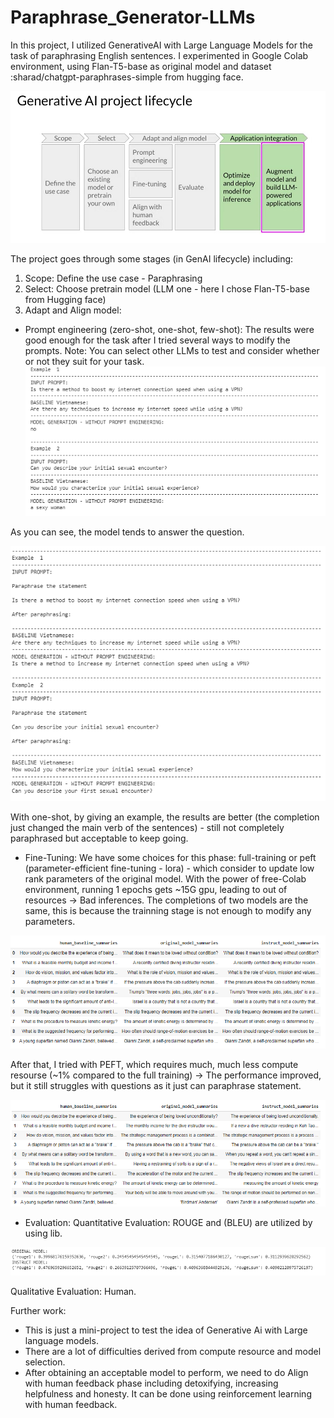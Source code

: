 # Paraphrase_Generator-LLMs
In this project, I utilized GenerativeAI with Large Language Models for the task of paraphrasing English sentences.
I experimented in Google Colab environment, using Flan-T5-base as original model and dataset :sharad/chatgpt-paraphrases-simple from hugging face.


![image](https://github.com/Quachday/Paraphrase_Generator-LLMs/blob/main/Images/lifecycle.png)


The project goes through some stages (in GenAI lifecycle) including:
1. Scope: Define the use case - Paraphrasing
2. Select: Choose pretrain model (LLM one - here I chose Flan-T5-base from Hugging face)
3. Adapt and Align model:
- Prompt engineering (zero-shot, one-shot, few-shot): The results were good enough for the task after I tried several ways to modify the prompts.
Note: You can select other LLMs to test and consider whether or not they suit for your task.
![image](https://github.com/Quachday/Paraphrase_Generator-LLMs/blob/main/Images/prompt0.PNG)



As you can see, the model tends to answer the question.


![image](https://github.com/Quachday/Paraphrase_Generator-LLMs/blob/main/Images/prompt1.PNG)


With one-shot, by giving an example, the results are better (the completion just changed the main verb of the sentences) - still not completely paraphrased but acceptable to keep going.
- Fine-Tuning:
We have some choices for this phase: full-training or peft (parameter-efficient fine-tuning - lora) - which consider to update low rank parameters of the original model.
With the power of free-Colab environment, running 1 epochs gets ~15G gpu, leading to out of resources -> Bad inferences. The completions of two models are the same, this is because the trainning stage is not enough to modify any parameters.

![image](https://github.com/Quachday/Paraphrase_Generator-LLMs/blob/main/Images/full_train.PNG)

After that, I tried with PEFT, which requires much, much less compute resourse (~1% compared to the full training) -> The performance improved, but it still struggles with questions as it just can paraphrase statement.

![image](https://github.com/Quachday/Paraphrase_Generator-LLMs/blob/main/Images/peft.png)

- Evaluation:
Quantitative Evaluation: ROUGE and (BLEU) are utilized by using lib.

![image](https://github.com/Quachday/Paraphrase_Generator-LLMs/blob/main/Images/Evaluation.PNG)

Qualitative Evaluation: Human. 


Further work:
- This is just a mini-project to test the idea of Generative Ai with Large language models.
- There are a lot of difficulties derived from compute resource and model selection.
- After obtaining an acceptable model to perform, we need to do Align with human feedback phase including detoxifying, increasing helpfulness and honesty.
  It can be done using reinforcement learning with human feedback.

